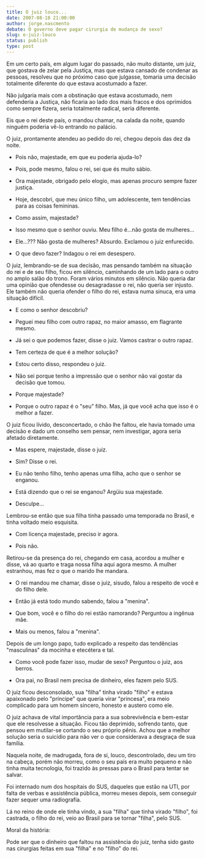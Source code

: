 ```yaml
---
title: O juiz louco...
date: 2007-08-18 21:00:00
author: jorge.nascmento
debate: O governo deve pagar cirurgia de mudança de sexo?
slug: o-juiz-louco
status: publish 
type: post
---
```


Em um certo país, em algum lugar do passado, não muito distante, um juiz, que gostava de zelar pela Justiça, mas que estava cansado de condenar as pessoas, resolveu que no próximo caso que julgasse, tomaria uma decisão totalmente diferente do que estava acostumado a fazer.   

Não julgaria mais com a obstinação que estava acostumado, nem defenderia a Justiça, não ficaria ao lado dos mais fracos e dos oprimidos como sempre fizera, seria totalmente radical, seria diferente.  

Eis que o rei deste país, o mandou chamar, na calada da noite, quando ninguém poderia vê-lo entrando no palácio.  

O juiz, prontamente atendeu ao pedido do rei, chegou depois das dez da noite.  

- Pois não, majestade, em que eu poderia ajuda-lo?  

- Pois, pode mesmo, falou o rei, sei que és muito sábio.  

- Ora majestade, obrigado pelo elogio, mas apenas procuro sempre fazer justiça.  

- Hoje, descobri, que meu único filho, um adolescente, tem tendências para as coisas femininas.  

- Como assim, majestade?  

- Isso mesmo que o senhor ouviu. Meu filho é...não gosta de mulheres...  

- Ele...??? Não gosta de mulheres? Absurdo. Exclamou o juiz enfurecido.  

- O que devo fazer? Indagou o rei em desespero.  

O juiz, lembrando-se de sua decisão, mas pensando também na situação do rei e de seu filho, ficou em silêncio, caminhando de um lado para o outro no amplo salão do trono. Foram vários minutos em silêncio. Não queria dar uma opinião que ofendesse ou desagradasse o rei, não queria ser injusto. Ele também não queria ofender o filho do rei, estava numa sinuca, era uma situação difícil.  

- E como o senhor descobriu?  

- Peguei meu filho com outro rapaz, no maior amasso, em flagrante mesmo.  

- Já sei o que podemos fazer, disse o juiz. Vamos castrar o outro rapaz.  

- Tem certeza de que é a melhor solução?  

- Estou certo disso, respondeu o juiz.  

- Não sei porque tenho a impressão que o senhor não vai gostar da decisão que tomou.  

- Porque majestade?  

- Porque o outro rapaz é o "seu" filho. Mas, já que você acha que isso é o melhor a fazer.  

O juiz ficou lívido, desconcertado, o chão lhe faltou, ele havia tomado uma decisão e dado um conselho sem pensar, nem investigar, agora seria afetado diretamente.  

- Mas espere, majestade, disse o juiz.  

- Sim? Disse o rei.  

- Eu não tenho filho, tenho apenas uma filha, acho que o senhor se enganou.  

- Está dizendo que o rei se enganou? Argüiu sua majestade.  

- Desculpe...  

Lembrou-se então que sua filha tinha passado uma temporada no Brasil, e tinha voltado meio esquisita.  

- Com licença majestade, preciso ir agora.  

- Pois não.  

Retirou-se da presença do rei, chegando em casa, acordou a mulher e disse, vá ao quarto e traga nossa filha aqui agora mesmo. A mulher estranhou, mas fez o que o marido lhe mandara.  

- O rei mandou me chamar, disse o juiz, sisudo, falou a respeito de você e do filho dele.  

- Então já está todo mundo sabendo, falou a "menina".  

- Que bom, você e o filho do rei estão namorando? Perguntou a ingênua mãe.  

- Mais ou menos, falou a "menina".  

Depois de um longo papo, tudo explicado a respeito das tendências "masculinas" da mocinha e etecétera e tal.  

- Como você pode fazer isso, mudar de sexo? Perguntou o juiz, aos berros.  

- Ora pai, no Brasil nem precisa de dinheiro, eles fazem pelo SUS.  

O juiz ficou desconsolado, sua "filha" tinha virado "filho" e estava apaixonado pelo "príncipe" que queria virar "princesa", era meio complicado para um homem sincero, honesto e austero como ele.   

O juiz achava de vital importância para a sua sobrevivência e bem-estar que ele resolvesse a situação. Ficou tão deprimido, sofrendo tanto, que pensou em mutilar-se cortando o seu próprio pênis. Achou que a melhor solução seria o suicídio para não ver o que considerava a desgraça de sua família.  

Naquela noite, de madrugada, fora de si, louco, descontrolado, deu um tiro na cabeça, porém não morreu, como o seu país era muito pequeno e não tinha muita tecnologia, foi trazido às pressas para o Brasil para tentar se salvar.  

Foi internado num dos hospitais do SUS, daqueles que estão na UTI, por falta de verbas e assistência pública, morreu meses depois, sem conseguir fazer sequer uma radiografia.  

Lá no reino de onde ele tinha vindo, a sua "filha" que tinha virado "filho", foi castrada, o filho do rei, veio ao Brasil para se tornar "filha", pelo SUS.  

Moral da história:  

Pode ser que o dinheiro que faltou na assistência do juiz, tenha sido gasto nas cirurgias feitas em sua "filha" e no "filho" do rei.
